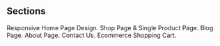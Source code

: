 
## Sections
Responsive Home Page Design.
Shop Page & Single Product Page.
Blog Page.
About Page.
Contact Us.
Ecommerce Shopping Cart.

